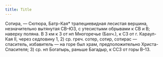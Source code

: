 ```yaml
---
title: Title
---
```


Сотира, — Сютюра, Батр-Кая* трапециевидная лесистая вершина, незначительно
вытянутая СВ–ЮЗ, с утесистыми обрывами к СВ и В; наверху поляна. В 3 км к З от
нп Многоречье (Бахч.), к СЗ от г. Караул-Кая II, через седловину 1, 2) ср. греч.
сотер, сотир, сотирас — спаситель, избавитель — на горе был храм,
предположительно Христа-Спасителя; 3) ср. нп Богатырь, раньше Багадыр, к ССЗ от
горы В–13.
